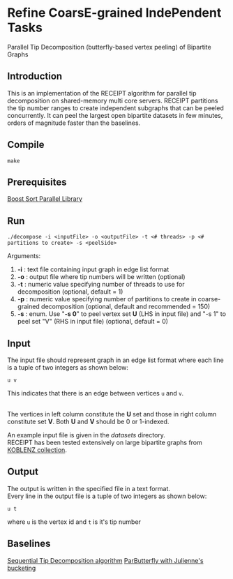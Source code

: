 # Refine CoarsE-grained IndePendent Tasks
Parallel Tip Decomposition (butterfly-based vertex peeling) of Bipartite Graphs

## Introduction
This is an implementation of the RECEIPT algorithm for parallel tip decomposition
on shared-memory multi core servers. RECEIPT partitions the tip number ranges
to create independent subgraphs that can be peeled concurrently. It can peel 
the largest open bipartite datasets in few minutes, orders of magnitude faster
than the baselines.



## Compile
```
make
```


## Prerequisites
[Boost Sort Parallel Library](https://github.com/fjtapia/sort_parallel)


## Run
```
./decompose -i <inputFile> -o <outputFile> -t <# threads> -p <# partitions to create> -s <peelSide>

```
Arguments:

1. **-i** : text file containing input graph in edge list format
2. **-o** : output file where tip numbers will be written (optional)
3. **-t** : numeric value specifying number of threads to use for decomposition (optional, default = 1)
4. **-p** : numeric value specifying number of partitions to create in coarse-grained decomposition (optional, default and recommended = 150)
5. **-s** : enum. Use "**-s 0**" to peel vertex set **U** (LHS in input file) and "-s 1" to peel set "V" (RHS in input file) (optional, default = 0)


## Input
The input file should represent graph in an edge list format where each line is a tuple of two integers as shown below:
```
u v
```
This indicates that there is an edge between vertices `u` and `v`.<br /><br />


The vertices in left column constitute the **U** set and those in right column constitute set **V**.
Both **U** and **V** should be 0 or 1-indexed. <br />

An example input file is given in the *datasets* directory.<br />
RECEIPT has been tested extensively on large bipartite graphs from [KOBLENZ collection](http://konect.cc/).


## Output
The output is written in the specified file in a text format.<br />
Every line in the output file is a tuple of two integers as shown below: 
```
u t
```
where `u` is the vertex id and `t` is it's tip number


## Baselines
[Sequential Tip Decomposition algorithm](http://sariyuce.com/bnd.tar)
[ParButterfly with Julienne's bucketing](https://github.com/jeshi96/parbutterfly)
